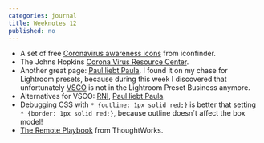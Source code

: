 ```yaml
---
categories: journal
title: Weeknotes 12
published: no
---
```

- A set of free [Coronavirus awareness icons](https://www.iconfinder.com/p/coronavirus-awareness-icons) from iconfinder.
- The Johns Hopkins [Corona Virus Resource Center](https://coronavirus.jhu.edu).
- Another great page: [Paul liebt Paula](https://paulliebtpaula.de/ueber-uns/). I found it on my chase for Lightroom presets, because during this week I discovered that unfortunately [VSCO](https://vsco.co) is not in the Lightroom Preset Business anymore.
- Alternatives for VSCO: [RNI](https://reallyniceimages.com), [Paul liebt Paula](https://paulliebtpaula.de/presets/).
- Debugging CSS with <code>* {outline: 1px solid red;}</code> is better that setting <code>* {border: 1px solid red;}</code>, because outline doesn´t affect the box model!
- [The Remote Playbook](https://www.thoughtworks.com/remote-work-playbook) from ThoughtWorks.